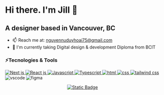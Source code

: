 # Hi there. I'm Jill 👋
## A designer based in Vancouver, BC
- 📫 Reach me at: nguyennuduyhoai75@gmail.com
- 🔭 I'm currently taking Digital design & development Diploma from BCIT

### ⚡Tecnologies & Tools

  <a href="https://github.com/search?q=user%3Ajillnguyen2311+language%3Anextjs">
    <img alt="Next js" src="https://img.shields.io/badge/next.js-black?style=for-the-badge&logo=next.js">
  </a>

  <a href="https://github.com/search?q=user%3Ajillnguyen2311+language%3Areact">
    <img alt="React js" src="https://img.shields.io/badge/react-grey?style=for-the-badge&logo=react">
  </a>
  
  <a href="https://github.com/search?q=user%3Ajillnguyen2311+language%3Ajavascript">
    <img alt="Javascript" src="https://img.shields.io/badge/javascript-yellow?style=for-the-badge&logo=javascript">
  </a>

  <a href="https://github.com/search?q=user%3Ajillnguyen2311+language%3Atypescript">
    <img alt="Typescript" src="https://img.shields.io/badge/typescript-65ADF1?style=for-the-badge&logo=typescript">
  </a>

  <a href="https://github.com/search?q=user%3Ajillnguyen2311+language%3Ahtml">
    <img alt="html" src="https://img.shields.io/badge/html-orange?style=for-the-badge&logo=html5">
  </a>

  <a href="https://github.com/search?q=user%3Ajillnguyen2311+language%3Acss">
    <img alt="css" src="https://img.shields.io/badge/css-pink?style=for-the-badge&logo=csswizardry">
  </a>

  <a href="https://github.com/search?q=user%3Ajillnguyen2311+language%3Atailwindcss">
    <img alt="tailwind css" src="https://img.shields.io/badge/tailwindcss-add8e6?style=for-the-badge&logo=tailwindcss">
  </a>

<a>
<img alt="vscode" src="https://img.shields.io/badge/vscode-007ACC?style=for-the-badge&logo=visualstudiocode">
</a>

<a>
<img alt="figma" src="https://img.shields.io/badge/figma-pink?style=for-the-badge&logo=figma">
</a>



<p align="center">
<a href="https://nguyennuduyhoai75.wixsite.com/jill-portfolio">
<img alt="Static Badge" src="https://img.shields.io/badge/check%20my%20Portfolio-8A2BE2">
</a>
</p>
<!--
**jillnguyen2311/jillnguyen2311** is a ✨ _special_ ✨ repository because its `README.md` (this file) appears on your GitHub profile.

Here are some ideas to get you started:

- 🔭 I’m currently working on ...
- 🌱 I’m currently learning ...
- 👯 I’m looking to collaborate on ...
- 🤔 I’m looking for help with ...
- 💬 Ask me about ...
- 📫 How to reach me: ...
- 😄 Pronouns: ...
- ⚡ Fun fact: ...
-->

